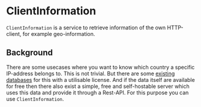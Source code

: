 # ClientInformation

`ClientInformation` is a service to retrieve information of the own HTTP-client, for example geo-information.

## Background

There are some usecases where you want to know which country a specific IP-address belongs to.
This is not trivial.
But there are some [existing databases](https://github.com/sapics/ip-location-db) for this with a utilisable license.
And if the data itself are available for free then there also exist a simple, free and self-hostable server which uses this data and provide it through a Rest-API.
For this purpose you can use `ClientInformation`.
